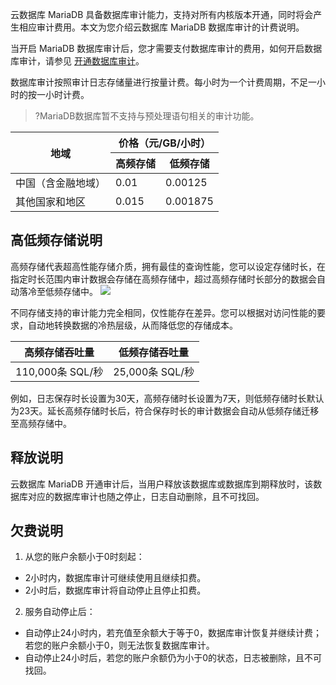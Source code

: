 云数据库 MariaDB 具备数据库审计能力，支持对所有内核版本开通，同时将会产生相应审计费用。本文为您介绍云数据库 MariaDB 数据库审计的计费说明。

当开启 MariaDB 数据库审计后，您才需要支付数据库审计的费用，如何开启数据库审计，请参见 [开通数据库审计](https://cloud.tencent.com/document/product/237/75912)。

数据库审计按照审计日志存储量进行按量计费。每小时为一个计费周期，不足一小时的按一小时计费。

>?MariaDB数据库暂不支持与预处理语句相关的审计功能。

<table>
<thead><tr><th rowspan=2>地域</th><th colspan=2>价格（元/GB/小时）</th></tr>
<tr><th>高频存储</th><th>低频存储</th></tr></thead>
<tbody>
<tr>
<td>中国（含金融地域）</td>
<td>0.01</td>
<td>0.00125</td></tr>
<tr>
<td>其他国家和地区</td>
<td>0.015</td>
<td>0.001875</td></tr>
</tbody></table>

## 高低频存储说明
高频存储代表超高性能存储介质，拥有最佳的查询性能，您可以设定存储时长，在指定时长范围内审计数据会存储在高频存储中，超过高频存储时长部分的数据会自动落冷至低频存储中。
![](https://qcloudimg.tencent-cloud.cn/raw/7904f76c5c66f7d74c11be653a5a4df9.png)

不同存储支持的审计能力完全相同，仅性能存在差异。您可以根据对访问性能的要求，自动地转换数据的冷热层级，从而降低您的存储成本。

|高频存储吞吐量 | 低频存储吞吐量|
| ------ | ------ | 
|110,000条 SQL/秒 | 25,000条 SQL/秒 |

例如，日志保存时长设置为30天，高频存储时长设置为7天，则低频存储时长默认为23天。延长高频存储时长后，符合保存时长的审计数据会自动从低频存储迁移至高频存储中。

## 释放说明
云数据库 MariaDB 开通审计后，当用户释放该数据库或数据库到期释放时，该数据库对应的数据库审计也随之停止，日志自动删除，且不可找回。

## 欠费说明
1. 从您的账户余额小于0时刻起：
 - 2小时内，数据库审计可继续使用且继续扣费。
 - 2小时后，数据库审计将自动停止且停止扣费。
2. 服务自动停止后：
 - 自动停止24小时内，若充值至余额大于等于0，数据库审计恢复并继续计费；若您的账户余额小于0，则无法恢复数据库审计。
 - 自动停止24小时后，若您的账户余额仍为小于0的状态，日志被删除，且不可找回。
 
